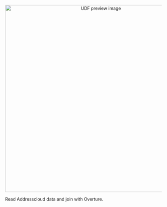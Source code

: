 <!--fused:preview-->
<p align="center"><img src="https://fused-magic.s3.us-west-2.amazonaws.com/thumbnails/udfs-staging/addresscloud_liverpool.png" width="600" alt="UDF preview image"></p>

<!--fused:readme-->
Read Addresscloud data and join with Overture.
